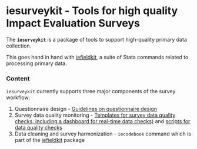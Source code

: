# iesurveykit - Tools for high quality Impact Evaluation Surveys

The **`iesurveykit`**  is a package of tools to support high-quality primary data collection.

This goes hand in hand with [iefieldkit](https://github.com/worldbank/iefieldkit), a suite of Stata commands related to processing primary data.

### Content
`iesurveykit` currently supports three major components of the survey workflow:
1. Questionnaire design - [Guidelines on questionnaire design](https://github.com/dime-worldbank/iesurveykit/tree/initial-update/Survey%20Form%20Design)
2. Survey data quality monitoring - [Templates for survey data quality checks, including a dashboard for real-time data checks)](https://github.com/dime-worldbank/iesurveykit/tree/initial-update/Survey%20Checks) and [scripts for data quality checks](https://github.com/dime-worldbank/iesurveykit/blob/initial-update/iesurveychecks/3-complementary-analysis-r.md)
3. Data cleaning and survey harmonization - `iecodebook` command which is part of the [iefieldkit](https://github.com/worldbank/iefieldkit) package
